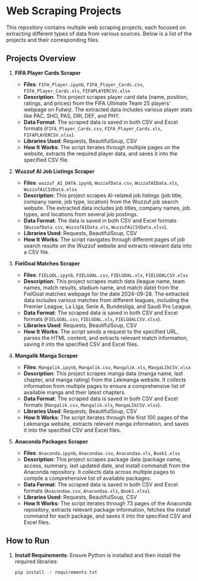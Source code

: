# Web Scraping Projects

This repository contains multiple web scraping projects, each focused on extracting different types of data from various sources. Below is a list of the projects and their corresponding files.

## Projects Overview

1. **FIFA Player Cards Scraper**
   - **Files**: `FIFA_Player.ipynb`, `FIFA_Player_Cards.csv`, `FIFA_Player_Cards.xls`, `FIFAPLAYERCSV.xlsx`
   - **Description**: This project scrapes player card data (name, position, ratings, and prices) from the FIFA Ultimate Team 25 players' webpage on Futwiz. The extracted data includes various player stats like PAC, SHO, PAS, DRI, DEF, and PHY.
   - **Data Format**: The scraped data is saved in both CSV and Excel formats (`FIFA_Player_Cards.csv`, `FIFA_Player_Cards.xls`, `FIFAPLAYERCSV.xlsx`).
   - **Libraries Used**: Requests, BeautifulSoup, CSV
   - **How It Works**: The script iterates through multiple pages on the website, extracts the required player data, and saves it into the specified CSV file.

2. **Wuzzuf AI Job Listings Scraper**
   - **Files**: `wazzuf_AI_DATA.ipynb`, `WuzzafData.csv`, `WuzzafAIData.xls`, `WuzzufAiCSVData.xlsx`
   - **Description**: This project scrapes AI-related job listings (job title, company name, job type, location) from the Wuzzuf job search website. The extracted data includes job titles, company names, job types, and locations from several job postings.
   - **Data Format**: The data is saved in both CSV and Excel formats (`WuzzafData.csv`, `WuzzafAIData.xls`, `WuzzufAiCSVData.xlsx`).
   - **Libraries Used**: Requests, BeautifulSoup, CSV
   - **How It Works**: The script navigates through different pages of job search results on the Wuzzuf website and extracts relevant data into a CSV file.
3. **FielGoal Matches Scraper**
   - **Files**: `FIELGOL.ipynb`, `FIELGOAL.csv`, `FIELGOAL.xls`, `FIELGOALCSV.xlsx`
   - **Description**: This project scrapes match data (league name, team names, match results, stadium name, and match date) from the FielGoal matches webpage for the date 2024-09-28. The extracted data includes various matches from different leagues, including the Premier League, La Liga, Serie A, Bundesliga, and Saudi Pro League.
   - **Data Format**: The scraped data is saved in both CSV and Excel formats (`FIELGOAL.csv`, `FIELGOAL.xls`, `FIELGOALCSV.xlsx`).
   - **Libraries Used**: Requests, BeautifulSoup, CSV
   - **How It Works**: The script sends a request to the specified URL, parses the HTML content, and extracts relevant match information, saving it into the specified CSV and Excel files.
4. **Mangalik Manga Scraper**
   - **Files**: `Mangalik.ipynb`, `Mangalik.csv`, `Mangalik.xls`, `MangaLIkCSV.xlsx`
   - **Description**: This project scrapes manga data (manga name, last chapter, and manga rating) from the Lekmanga website. It collects information from multiple pages to ensure a comprehensive list of available manga and their latest chapters.
   - **Data Format**: The scraped data is saved in both CSV and Excel formats (`Mangalik.csv`, `Mangalik.xls`, `MangaLIkCSV.xlsx`).
   - **Libraries Used**: Requests, BeautifulSoup, CSV
   - **How It Works**: The script iterates through the first 100 pages of the Lekmanga website, extracts relevant manga information, and saves it into the specified CSV and Excel files.
5. **Anaconda Packages Scraper**
   - **Files**: `Anaconda.ipynb`, `Anacondaa.csv`, `Anacondaa.xls`, `Book1.xlsx`
   - **Description**: This project scrapes package data (package name, access, summary, last updated date, and install command) from the Anaconda repository. It collects data across multiple pages to compile a comprehensive list of available packages.
   - **Data Format**: The scraped data is saved in both CSV and Excel formats (`Anacondaa.csv`, `Anacondaa.xls`, `Book1.xlsx`).
   - **Libraries Used**: Requests, BeautifulSoup, CSV
   - **How It Works**: The script iterates through 73 pages of the Anaconda repository, extracts relevant package information, fetches the install command for each package, and saves it into the specified CSV and Excel files.



## How to Run

1. **Install Requirements**: Ensure Python is installed and then install the required libraries:

   ```bash
   pip install -r requirements.txt
